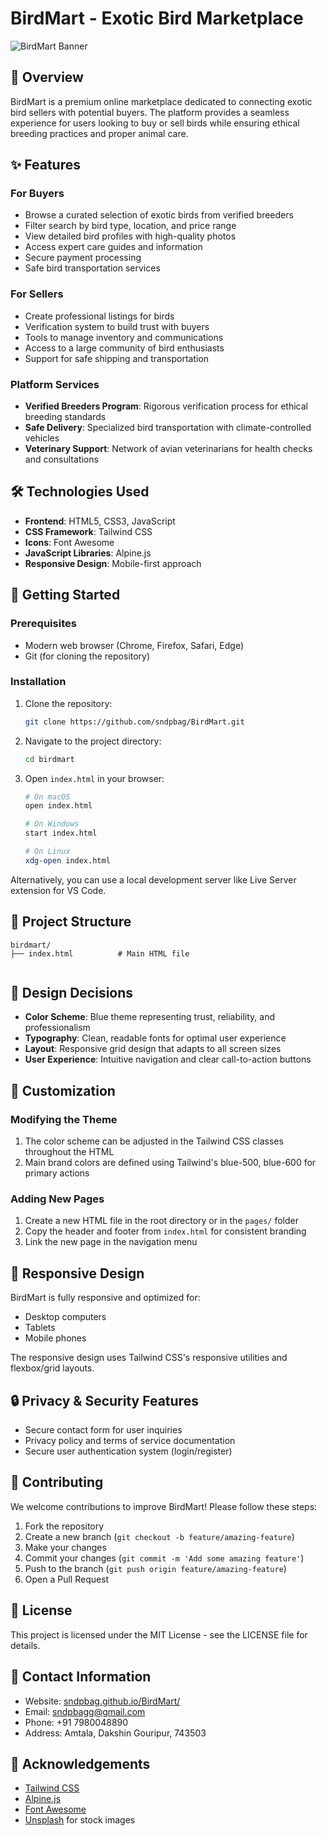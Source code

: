 # BirdMart - Exotic Bird Marketplace

![BirdMart Banner](./asset/web.png)

## 🦜 Overview

BirdMart is a premium online marketplace dedicated to connecting exotic bird sellers with potential buyers. The platform provides a seamless experience for users looking to buy or sell birds while ensuring ethical breeding practices and proper animal care.

## ✨ Features

### For Buyers
- Browse a curated selection of exotic birds from verified breeders
- Filter search by bird type, location, and price range
- View detailed bird profiles with high-quality photos
- Access expert care guides and information
- Secure payment processing
- Safe bird transportation services

### For Sellers
- Create professional listings for birds
- Verification system to build trust with buyers
- Tools to manage inventory and communications
- Access to a large community of bird enthusiasts
- Support for safe shipping and transportation

### Platform Services
- **Verified Breeders Program**: Rigorous verification process for ethical breeding standards
- **Safe Delivery**: Specialized bird transportation with climate-controlled vehicles
- **Veterinary Support**: Network of avian veterinarians for health checks and consultations

## 🛠️ Technologies Used

- **Frontend**: HTML5, CSS3, JavaScript
- **CSS Framework**: Tailwind CSS
- **Icons**: Font Awesome
- **JavaScript Libraries**: Alpine.js
- **Responsive Design**: Mobile-first approach

## 🚀 Getting Started

### Prerequisites
- Modern web browser (Chrome, Firefox, Safari, Edge)
- Git (for cloning the repository)

### Installation

1. Clone the repository:
   ```bash
   git clone https://github.com/sndpbag/BirdMart.git
   ```

2. Navigate to the project directory:
   ```bash
   cd birdmart
   ```

3. Open `index.html` in your browser:
   ```bash
   # On macOS
   open index.html
   
   # On Windows
   start index.html
   
   # On Linux
   xdg-open index.html
   ```

Alternatively, you can use a local development server like Live Server extension for VS Code.

## 📝 Project Structure

```
birdmart/
├── index.html          # Main HTML file
 
```

## 🎨 Design Decisions

- **Color Scheme**: Blue theme representing trust, reliability, and professionalism
- **Typography**: Clean, readable fonts for optimal user experience
- **Layout**: Responsive grid design that adapts to all screen sizes
- **User Experience**: Intuitive navigation and clear call-to-action buttons

## 🔧 Customization

### Modifying the Theme
1. The color scheme can be adjusted in the Tailwind CSS classes throughout the HTML
2. Main brand colors are defined using Tailwind's blue-500, blue-600 for primary actions

### Adding New Pages
1. Create a new HTML file in the root directory or in the `pages/` folder
2. Copy the header and footer from `index.html` for consistent branding
3. Link the new page in the navigation menu

## 📱 Responsive Design

BirdMart is fully responsive and optimized for:
- Desktop computers
- Tablets
- Mobile phones

The responsive design uses Tailwind CSS's responsive utilities and flexbox/grid layouts.

## 🔒 Privacy & Security Features

- Secure contact form for user inquiries
- Privacy policy and terms of service documentation
- Secure user authentication system (login/register)

## 🤝 Contributing

We welcome contributions to improve BirdMart! Please follow these steps:

1. Fork the repository
2. Create a new branch (`git checkout -b feature/amazing-feature`)
3. Make your changes
4. Commit your changes (`git commit -m 'Add some amazing feature'`)
5. Push to the branch (`git push origin feature/amazing-feature`)
6. Open a Pull Request

## 📄 License

This project is licensed under the MIT License - see the LICENSE file for details.

## 👥 Contact Information

- Website: [sndpbag.github.io/BirdMart/](https//:sndpbag.github.io/BirdMart/)
- Email: sndpbagg@gmail.com
- Phone: +91 7980048890
- Address: Amtala, Dakshin Gouripur, 743503

## 🙏 Acknowledgements

- [Tailwind CSS](https://tailwindcss.com/)
- [Alpine.js](https://alpinejs.dev/)
- [Font Awesome](https://fontawesome.com/)
- [Unsplash](https://unsplash.com/) for stock images